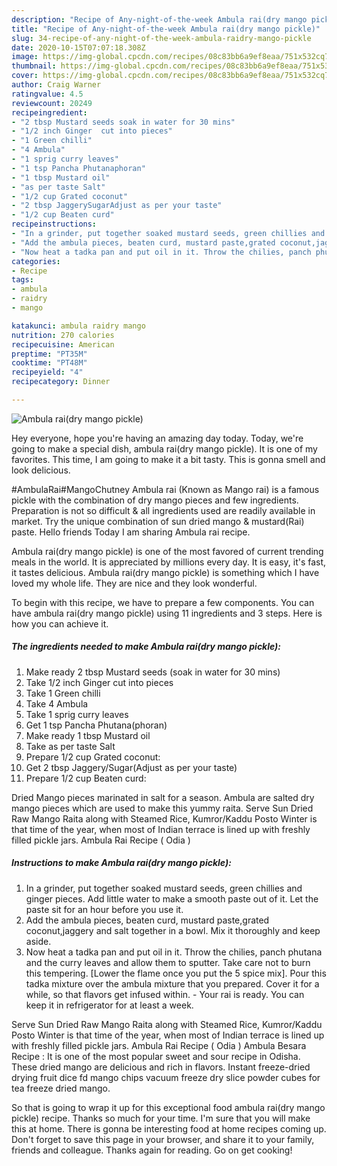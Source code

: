 ```yaml
---
description: "Recipe of Any-night-of-the-week Ambula rai(dry mango pickle)"
title: "Recipe of Any-night-of-the-week Ambula rai(dry mango pickle)"
slug: 34-recipe-of-any-night-of-the-week-ambula-raidry-mango-pickle
date: 2020-10-15T07:07:18.308Z
image: https://img-global.cpcdn.com/recipes/08c83bb6a9ef8eaa/751x532cq70/ambula-raidry-mango-pickle-recipe-main-photo.jpg
thumbnail: https://img-global.cpcdn.com/recipes/08c83bb6a9ef8eaa/751x532cq70/ambula-raidry-mango-pickle-recipe-main-photo.jpg
cover: https://img-global.cpcdn.com/recipes/08c83bb6a9ef8eaa/751x532cq70/ambula-raidry-mango-pickle-recipe-main-photo.jpg
author: Craig Warner
ratingvalue: 4.5
reviewcount: 20249
recipeingredient:
- "2 tbsp Mustard seeds soak in water for 30 mins"
- "1/2 inch Ginger  cut into pieces"
- "1 Green chilli"
- "4 Ambula"
- "1 sprig curry leaves"
- "1 tsp Pancha Phutanaphoran"
- "1 tbsp Mustard oil"
- "as per taste Salt"
- "1/2 cup Grated coconut"
- "2 tbsp JaggerySugarAdjust as per your taste"
- "1/2 cup Beaten curd"
recipeinstructions:
- "In a grinder, put together soaked mustard seeds, green chillies and ginger pieces. Add little water to make a smooth paste out of it. Let the paste sit for an hour before you use it."
- "Add the ambula pieces, beaten curd, mustard paste,grated coconut,jaggery and salt together in a bowl. Mix it thoroughly and keep aside."
- "Now heat a tadka pan and put oil in it. Throw the chilies, panch phutana and the curry leaves and allow them to sputter. Take care not to burn this tempering. [Lower the flame once you put the 5 spice mix]. Pour this tadka mixture over the ambula mixture that you prepared. Cover it for a while, so that flavors get infused within. Your rai is ready. You can keep it in refrigerator for at least a week."
categories:
- Recipe
tags:
- ambula
- raidry
- mango

katakunci: ambula raidry mango 
nutrition: 270 calories
recipecuisine: American
preptime: "PT35M"
cooktime: "PT48M"
recipeyield: "4"
recipecategory: Dinner

---
```



![Ambula rai(dry mango pickle)](https://img-global.cpcdn.com/recipes/08c83bb6a9ef8eaa/751x532cq70/ambula-raidry-mango-pickle-recipe-main-photo.jpg)

Hey everyone, hope you're having an amazing day today. Today, we're going to make a special dish, ambula rai(dry mango pickle). It is one of my favorites. This time, I am going to make it a bit tasty. This is gonna smell and look delicious.

#AmbulaRai#MangoChutney Ambula rai (Known as Mango rai) is a famous pickle with the combination of dry mango pieces and few ingredients. Preparation is not so difficult &amp; all ingredients used are readily available in market. Try the unique combination of sun dried mango &amp; mustard(Rai) paste. Hello friends Today I am sharing Ambula rai recipe.

Ambula rai(dry mango pickle) is one of the most favored of current trending meals in the world. It is appreciated by millions every day. It is easy, it's fast, it tastes delicious. Ambula rai(dry mango pickle) is something which I have loved my whole life. They are nice and they look wonderful.


To begin with this recipe, we have to prepare a few components. You can have ambula rai(dry mango pickle) using 11 ingredients and 3 steps. Here is how you can achieve it.

<!--inarticleads1-->

##### The ingredients needed to make Ambula rai(dry mango pickle):

1. Make ready 2 tbsp Mustard seeds (soak in water for 30 mins)
1. Take 1/2 inch Ginger  cut into pieces
1. Take 1 Green chilli
1. Take 4 Ambula
1. Take 1 sprig curry leaves
1. Get 1 tsp Pancha Phutana(phoran)
1. Make ready 1 tbsp Mustard oil
1. Take as per taste Salt
1. Prepare 1/2 cup Grated coconut:
1. Get 2 tbsp Jaggery/Sugar(Adjust as per your taste)
1. Prepare 1/2 cup Beaten curd:


Dried Mango pieces marinated in salt for a season. Ambula are salted dry mango pieces which are used to make this yummy raita. Serve Sun Dried Raw Mango Raita along with Steamed Rice, Kumror/Kaddu Posto Winter is that time of the year, when most of Indian terrace is lined up with freshly filled pickle jars. Ambula Rai Recipe ( Odia ) 

<!--inarticleads2-->

##### Instructions to make Ambula rai(dry mango pickle):

1. In a grinder, put together soaked mustard seeds, green chillies and ginger pieces. Add little water to make a smooth paste out of it. Let the paste sit for an hour before you use it.
1. Add the ambula pieces, beaten curd, mustard paste,grated coconut,jaggery and salt together in a bowl. Mix it thoroughly and keep aside.
1. Now heat a tadka pan and put oil in it. Throw the chilies, panch phutana and the curry leaves and allow them to sputter. Take care not to burn this tempering. [Lower the flame once you put the 5 spice mix]. Pour this tadka mixture over the ambula mixture that you prepared. Cover it for a while, so that flavors get infused within. - Your rai is ready. You can keep it in refrigerator for at least a week.


Serve Sun Dried Raw Mango Raita along with Steamed Rice, Kumror/Kaddu Posto Winter is that time of the year, when most of Indian terrace is lined up with freshly filled pickle jars. Ambula Rai Recipe ( Odia ) Ambula Besara Recipe : It is one of the most popular sweet and sour recipe in Odisha. These dried mango are delicious and rich in flavors. Instant freeze-dried drying fruit dice fd mango chips vacuum freeze dry slice powder cubes for tea freeze dried mango. 

So that is going to wrap it up for this exceptional food ambula rai(dry mango pickle) recipe. Thanks so much for your time. I'm sure that you will make this at home. There is gonna be interesting food at home recipes coming up. Don't forget to save this page in your browser, and share it to your family, friends and colleague. Thanks again for reading. Go on get cooking!
